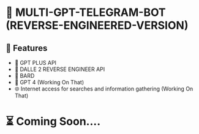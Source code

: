 # 🎯 MULTI-GPT-TELEGRAM-BOT (REVERSE-ENGINEERED-VERSION)

## 🚀 Features

-  🤖 GPT PLUS API
-  🎨 DALLE 2 REVERSE ENGINEER API
-  🌟 BARD 
-  🤖 GPT 4 (Working On That)
-  🌐 Internet access for searches and information gathering (Working On That)


 
# ⏳ Coming Soon....
